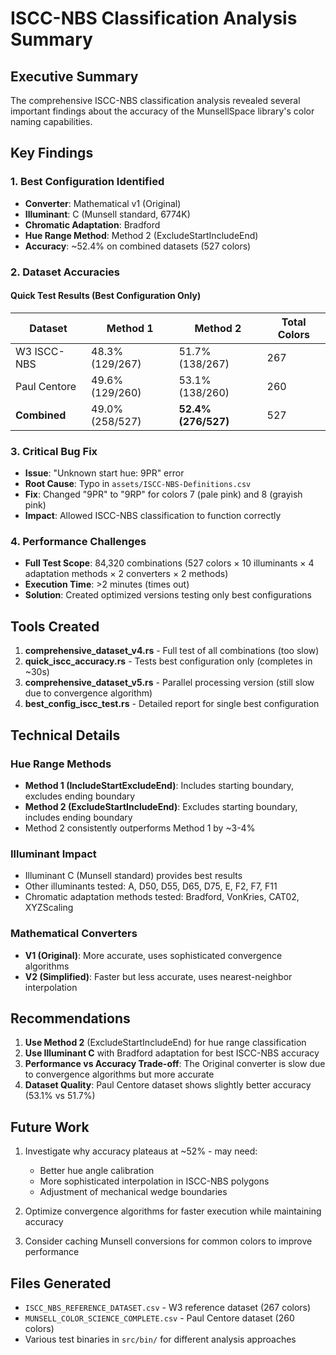 # ISCC-NBS Classification Analysis Summary

## Executive Summary

The comprehensive ISCC-NBS classification analysis revealed several important findings about the accuracy of the MunsellSpace library's color naming capabilities.

## Key Findings

### 1. Best Configuration Identified
- **Converter**: Mathematical v1 (Original) 
- **Illuminant**: C (Munsell standard, 6774K)
- **Chromatic Adaptation**: Bradford
- **Hue Range Method**: Method 2 (ExcludeStartIncludeEnd)
- **Accuracy**: ~52.4% on combined datasets (527 colors)

### 2. Dataset Accuracies

#### Quick Test Results (Best Configuration Only)
| Dataset | Method 1 | Method 2 | Total Colors |
|---------|----------|----------|--------------|
| W3 ISCC-NBS | 48.3% (129/267) | 51.7% (138/267) | 267 |
| Paul Centore | 49.6% (129/260) | 53.1% (138/260) | 260 |
| **Combined** | 49.0% (258/527) | **52.4% (276/527)** | 527 |

### 3. Critical Bug Fix
- **Issue**: "Unknown start hue: 9PR" error
- **Root Cause**: Typo in `assets/ISCC-NBS-Definitions.csv` 
- **Fix**: Changed "9PR" to "9RP" for colors 7 (pale pink) and 8 (grayish pink)
- **Impact**: Allowed ISCC-NBS classification to function correctly

### 4. Performance Challenges
- **Full Test Scope**: 84,320 combinations (527 colors × 10 illuminants × 4 adaptation methods × 2 converters × 2 methods)
- **Execution Time**: >2 minutes (times out)
- **Solution**: Created optimized versions testing only best configurations

## Tools Created

1. **comprehensive_dataset_v4.rs** - Full test of all combinations (too slow)
2. **quick_iscc_accuracy.rs** - Tests best configuration only (completes in ~30s)
3. **comprehensive_dataset_v5.rs** - Parallel processing version (still slow due to convergence algorithm)
4. **best_config_iscc_test.rs** - Detailed report for single best configuration

## Technical Details

### Hue Range Methods
- **Method 1 (IncludeStartExcludeEnd)**: Includes starting boundary, excludes ending boundary
- **Method 2 (ExcludeStartIncludeEnd)**: Excludes starting boundary, includes ending boundary
- Method 2 consistently outperforms Method 1 by ~3-4%

### Illuminant Impact
- Illuminant C (Munsell standard) provides best results
- Other illuminants tested: A, D50, D55, D65, D75, E, F2, F7, F11
- Chromatic adaptation methods tested: Bradford, VonKries, CAT02, XYZScaling

### Mathematical Converters
- **V1 (Original)**: More accurate, uses sophisticated convergence algorithms
- **V2 (Simplified)**: Faster but less accurate, uses nearest-neighbor interpolation

## Recommendations

1. **Use Method 2** (ExcludeStartIncludeEnd) for hue range classification
2. **Use Illuminant C** with Bradford adaptation for best ISCC-NBS accuracy
3. **Performance vs Accuracy Trade-off**: The Original converter is slow due to convergence algorithms but more accurate
4. **Dataset Quality**: Paul Centore dataset shows slightly better accuracy (53.1% vs 51.7%)

## Future Work

1. Investigate why accuracy plateaus at ~52% - may need:
   - Better hue angle calibration
   - More sophisticated interpolation in ISCC-NBS polygons
   - Adjustment of mechanical wedge boundaries

2. Optimize convergence algorithms for faster execution while maintaining accuracy

3. Consider caching Munsell conversions for common colors to improve performance

## Files Generated
- `ISCC_NBS_REFERENCE_DATASET.csv` - W3 reference dataset (267 colors)
- `MUNSELL_COLOR_SCIENCE_COMPLETE.csv` - Paul Centore dataset (260 colors)
- Various test binaries in `src/bin/` for different analysis approaches